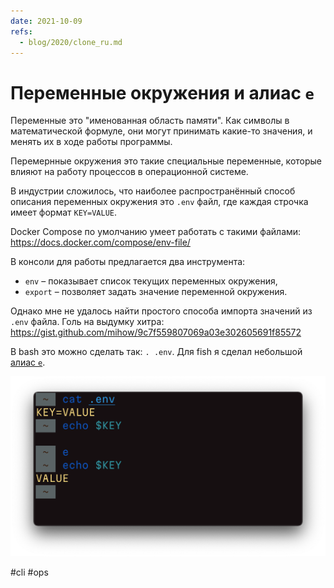 ```yaml
---
date: 2021-10-09
refs:
  - blog/2020/clone_ru.md
---
```


# Переменные окружения и алиас `e`

Переменные это "именованная область памяти". Как символы в математической формуле, они могут принимать какие-то значения, и менять их в ходе работы программы.

Перемернные окружения это такие специальные переменные, которые влияют на работу процессов в операционной системе.

В индустрии сложилось, что наиболее распространённый способ описания переменных окружения это `.env` файл, где каждая строчка имеет формат `KEY=VALUE`.

Docker Compose по умолчанию умеет работать с такими файлами:
https://docs.docker.com/compose/env-file/

В консоли для работы предлагается два инструмента:

- `env` – показывает список текущих переменных окружения,
- `export` – позволяет задать значение переменной окружения.

Однако мне не удалось найти простого способа импорта значений из `.env` файла. Голь на выдумку хитра: https://gist.github.com/mihow/9c7f559807069a03e302605691f85572

В bash это можно сделать так: `. .env`. Для fish я сделал небольшой [алиас `e`](https://github.com/chuhlomin/aliases/blob/main/e.fish).

![e demo](e.png "e demo")

#cli #ops
